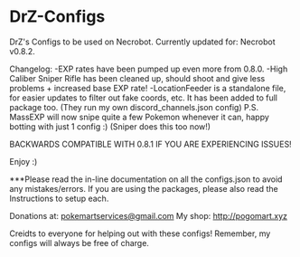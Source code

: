 # DrZ-Configs
DrZ's Configs to be used on Necrobot.
Currently updated for: Necrobot v0.8.2.

Changelog:
-EXP rates have been pumped up even more from 0.8.0.
-High Caliber Sniper Rifle has been cleaned up, should shoot and give less problems + increased base EXP rate!
-LocationFeeder is a standalone file, for easier updates to filter out fake coords, etc. It has been added to full package too.
(They run my own discord_channels.json config)
P.S. MassEXP will now snipe quite a few Pokemon whenever it can, happy botting with just 1 config :) (Sniper does this too now!)

BACKWARDS COMPATIBLE WITH 0.8.1 IF YOU ARE EXPERIENCING ISSUES!

Enjoy :)


***Please read the in-line documentation on all the configs.json to avoid any mistakes/errors.
If you are using the packages, please also read the Instructions to setup each.

Donations at: pokemartservices@gmail.com
My shop: http://pogomart.xyz

Creidts to everyone for helping out with these configs! Remember, my configs will always be free of charge.